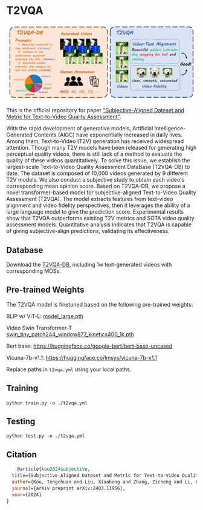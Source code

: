 # T2VQA

<p align="center">
  <img src="overview.png" />
</p>

This is the official repository for paper ["Subjective-Aligned Dateset and Metric for Text-to-Video Quality Assessment"](https://arxiv.org/abs/2403.11956). 

With the rapid development of generative models, Artificial Intelligence-Generated Contents (AIGC) have exponentially increased in daily lives. Among them, Text-to-Video (T2V) generation has received widespread attention. Though many T2V models have been released for generating high perceptual quality videos, there is still lack of a method to evaluate the quality of these videos quantitatively. To solve this issue, we establish the largest-scale Text-to-Video Quality Assessment DataBase (T2VQA-DB) to date. The dataset is composed of 10,000 videos generated by 9 different T2V models. We also conduct a subjective study to obtain each video's corresponding mean opinion score. Based on T2VQA-DB, we propose a novel transformer-based model for subjective-aligned Text-to-Video Quality Assessment (T2VQA). The model extracts features from text-video alignment and video fidelity perspectives, then it leverages the ability of a large language model to give the prediction score. Experimental results show that T2VQA outperforms existing T2V metrics and SOTA video quality assessment models. Quantitative analysis indicates that T2VQA is capable of giving subjective-align predictions, validating its effectiveness.

## Database

Download the [T2VQA-DB](https://drive.google.com/file/d/1aak5hgYsXock19d1rVufss3_X6eEA4Wx/view?usp=sharing), including 1w text-generated videos with corresponding MOSs.

## Pre-trained Weights

The T2VQA model is finetuned based on the following pre-trained weights:

BLIP w/ ViT-L: [model_large.pth](https://storage.googleapis.com/sfr-vision-language-research/BLIP/models/model_large.pth)

Video Swin Transformer-T [swin_tiny_patch244_window877_kinetics400_1k.pth](https://github.com/SwinTransformer/storage/releases/download/v1.0.4/swin_tiny_patch244_window877_kinetics400_1k.pth)

Bert base: https://huggingface.co/google-bert/bert-base-uncased

Vicuna-7b-v1.1: https://huggingface.co/lmsys/vicuna-7b-v1.1

Replace paths in `t2vqa.yml` using your local paths.

## Training

    python train.py -o ./t2vqa.yml

## Testing

    python test.py -o ./t2vqa.yml

## Citation
```bibtex
    @article{kou2024subjective,
  title={Subjective-Aligned Dateset and Metric for Text-to-Video Quality Assessment},
  author={Kou, Tengchuan and Liu, Xiaohong and Zhang, Zicheng and Li, Chunyi and Wu, Haoning and Min, Xiongkuo and Zhai, Guangtao and Liu, Ning},
  journal={arXiv preprint arXiv:2403.11956},
  year={2024}
}
```
